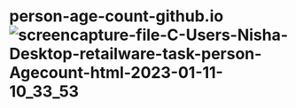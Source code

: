 # person-age-count-github.io![screencapture-file-C-Users-Nisha-Desktop-retailware-task-person-Agecount-html-2023-01-11-10_33_53](https://user-images.githubusercontent.com/114923297/211722910-88f78c36-fdbc-4298-ac63-745d5b9a7589.png)
